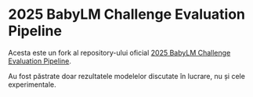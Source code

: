 # 2025 BabyLM Challenge Evaluation Pipeline

Acesta este un fork al repository-ului oficial [2025 BabyLM Challenge Evaluation Pipeline](https://github.com/babylm/evaluation-pipeline-2025).

Au fost păstrate doar rezultatele modelelor discutate în lucrare, nu și cele experimentale.